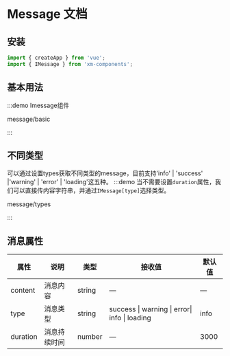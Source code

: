 # Message 文档

## 安装
```javascript
import { createApp } from 'vue';
import { IMessage } from 'xm-components';

```

## 基本用法
:::demo Imessage组件

message/basic

:::

## 不同类型
可以通过设置types获取不同类型的message，目前支持'info' | 'success' |'warning' | 'error' | 'loading'这五种。
:::demo 当不需要设置`duration`属性，我们可以直接传内容字符串，并通过`IMessage[type]`选择类型。

message/types

:::

## 消息属性

| 属性     | 说明         | 类型   | 接收值                                        | 默认值 |
| -------- | ------------ | ------ | --------------------------------------------- | ------- |
| content  | 消息内容     | string | —                                             | —       |
| type     | 消息类型     | string | success \| warning \| error\| info \| loading | info    |
| duration | 消息持续时间 | number | —                                             | 3000    |





